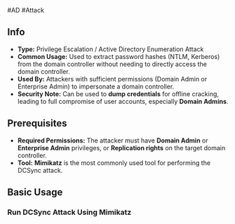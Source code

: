 #AD #Attack
## Info

- **Type:** Privilege Escalation / Active Directory Enumeration Attack
- **Common Usage:** Used to extract password hashes (NTLM, Kerberos) from the domain controller without needing to directly access the domain controller.
- **Used By:** Attackers with sufficient permissions (Domain Admin or Enterprise Admin) to impersonate a domain controller.
- **Security Note:** Can be used to **dump credentials** for offline cracking, leading to full compromise of user accounts, especially **Domain Admins**.

## Prerequisites

- **Required Permissions:** The attacker must have **Domain Admin** or **Enterprise Admin** privileges, or **Replication rights** on the target domain controller.
- **Tool:** **Mimikatz** is the most commonly used tool for performing the DCSync attack.

## Basic Usage

### Run DCSync Attack Using Mimikatz